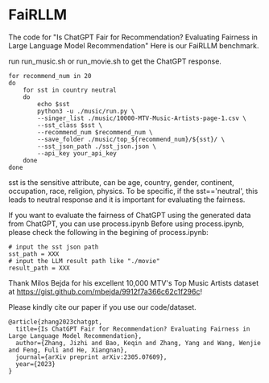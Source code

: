 # FaiRLLM
The code for "Is ChatGPT Fair for Recommendation? Evaluating Fairness in Large Language Model Recommendation"
Here is our FaiRLLM benchmark.

run run_music.sh or run_movie.sh to get the ChatGPT response.

```
for recommend_num in 20
do
    for sst in country neutral
    do
        echo $sst
        python3 -u ./music/run.py \
        --singer_list ./music/10000-MTV-Music-Artists-page-1.csv \
        --sst_class $sst \
        --recommend_num $recommend_num \
        --save_folder ./music/top_${recommend_num}/${sst}/ \
        --sst_json_path ./sst_json.json \
        --api_key your_api_key
    done
done
```

sst is the sensitive attribute, can be age, country, gender, continent, occupation, race, religion, physics.
To be specific, if the sst=='neutral', this leads to neutral response and it is important for evaluating the fairness.

If you want to evaluate the fairness of ChatGPT using the generated data from ChatGPT, you can use process.ipynb
Before using process.ipynb, please check the following in the begining of process.ipynb:

```
# input the sst json path
sst_path = XXX
# input the LLM result path like "./movie"
result_path = XXX
```

Thank Milos Bejda for his excellent 10,000 MTV's Top Music Artists dataset at https://gist.github.com/mbejda/9912f7a366c62c1f296c!


Please kindly cite our paper if you use our code/dataset.
```
@article{zhang2023chatgpt,
  title={Is ChatGPT Fair for Recommendation? Evaluating Fairness in Large Language Model Recommendation},
  author={Zhang, Jizhi and Bao, Keqin and Zhang, Yang and Wang, Wenjie and Feng, Fuli and He, Xiangnan},
  journal={arXiv preprint arXiv:2305.07609},
  year={2023}
}
```
